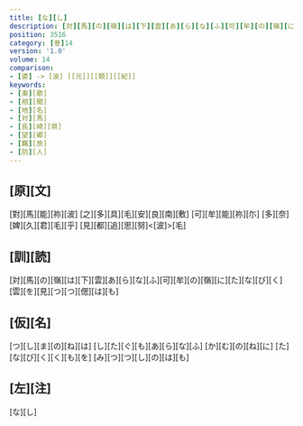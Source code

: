 ```yaml
---
title: [な][し]
description: [対][馬][の][嶺][は][下][雲][あ][ら][な][ふ][可][牟][の][嶺][に][た][な][び][く][雲][を][見][つ][つ][偲][は][も]
position: 3516
category: [巻]14
version: '1.0'
volume: 14
comparison:
- [婆] -> [波] [[元]][[類]][[紀]]
keywords:
- [東][歌]
- [相][聞]
- [地][名]
- [対][馬]
- [長][崎][県]
- [望][郷]
- [羈][旅]
- [防][人]
---
```


## [原][文]

[對][馬][能][祢][波] [之][多][具][毛][安][良][南][敷] [可][牟][能][祢][尓] [多][奈][婢][久][君][毛][乎] [見][都][追][思][努]<[波]>[毛]

## [訓][読]

[対][馬][の][嶺][は][下][雲][あ][ら][な][ふ][可][牟][の][嶺][に][た][な][び][く][雲][を][見][つ][つ][偲][は][も]

## [仮][名]

[つ][し][ま][の][ね][は] [し][た][ぐ][も][あ][ら][な][ふ] [か][む][の][ね][に] [た][な][び][く][く][も][を] [み][つ][つ][し][の][は][も]

## [左][注]

[な][し]
